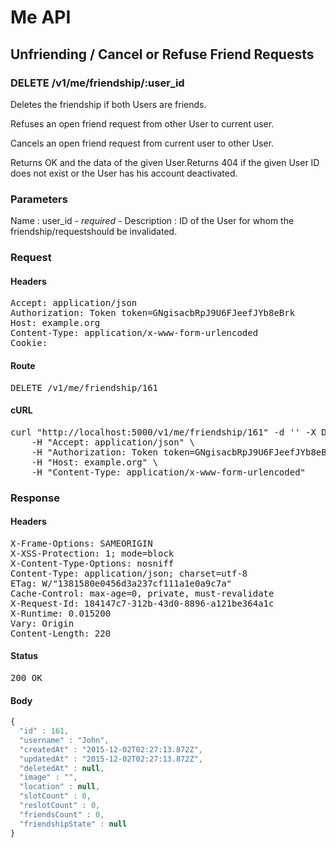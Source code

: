 # Me API

## Unfriending / Cancel or Refuse Friend Requests

### DELETE /v1/me/friendship/:user_id

Deletes the friendship if both Users are friends.

Refuses an open friend request from other User to current user.

Cancels an open friend request from current user to other User.

Returns OK and the data of the given User.Returns 404 if the given User ID does not exist or the User has his account deactivated.

### Parameters

Name : user_id *- required -*
Description : ID of the User for whom the friendship/requestshould be invalidated.

### Request

#### Headers

<pre>Accept: application/json
Authorization: Token token=GNgisacbRpJ9U6FJeefJYb8eBrk
Host: example.org
Content-Type: application/x-www-form-urlencoded
Cookie: </pre>

#### Route

<pre>DELETE /v1/me/friendship/161</pre>

#### cURL

<pre class="request">curl &quot;http://localhost:5000/v1/me/friendship/161&quot; -d &#39;&#39; -X DELETE \
	-H &quot;Accept: application/json&quot; \
	-H &quot;Authorization: Token token=GNgisacbRpJ9U6FJeefJYb8eBrk&quot; \
	-H &quot;Host: example.org&quot; \
	-H &quot;Content-Type: application/x-www-form-urlencoded&quot;</pre>

### Response

#### Headers

<pre>X-Frame-Options: SAMEORIGIN
X-XSS-Protection: 1; mode=block
X-Content-Type-Options: nosniff
Content-Type: application/json; charset=utf-8
ETag: W/&quot;1381580e0456d3a237cf111a1e0a9c7a&quot;
Cache-Control: max-age=0, private, must-revalidate
X-Request-Id: 184147c7-312b-43d0-8896-a121be364a1c
X-Runtime: 0.015200
Vary: Origin
Content-Length: 220</pre>

#### Status

<pre>200 OK</pre>

#### Body

```javascript
{
  "id" : 161,
  "username" : "John",
  "createdAt" : "2015-12-02T02:27:13.872Z",
  "updatedAt" : "2015-12-02T02:27:13.872Z",
  "deletedAt" : null,
  "image" : "",
  "location" : null,
  "slotCount" : 0,
  "reslotCount" : 0,
  "friendsCount" : 0,
  "friendshipState" : null
}
```
